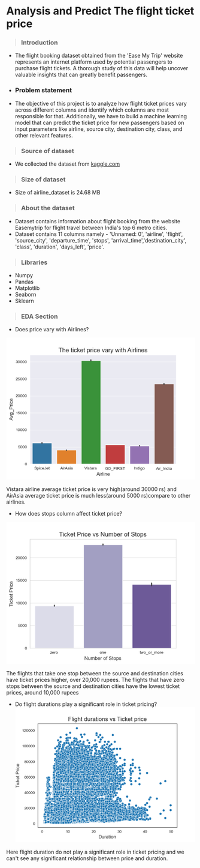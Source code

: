 #  Analysis and Predict The flight ticket price

> ### Introduction
* The flight booking dataset obtained from the 'Ease My Trip' website represents an internet platform used by potential passengers to purchase flight tickets. A thorough study of this data will help uncover valuable insights that can greatly benefit passengers.
* ### Problem statement
* The objective of this project is to analyze how flight ticket prices vary across different columns and identify which columns are most responsible for that. Additionally, we have to build a machine learning model that can predict the ticket price for new passengers based on input parameters like airline, source city, destination city, class, and other relevant features.
> ### Source of dataset
 * We collected the dataset from [kaggle.com](https://www.kaggle.com/datasets/shubhambathwal/flight-price-prediction)
 
 > ### Size of dataset
 * Size of airline_dataset is 24.68 MB

 > ### About the dataset
* Dataset contains information about flight booking from the website Easemytrip for flight travel between India's top 6 metro cities. 
* Dataset contains 11 columns namely - 'Unnamed: 0', 'airline', 'flight', 'source_city', 'departure_time', 'stops', 'arrival_time','destination_city', 'class', 'duration', 'days_left', 'price'.

> ### Libraries
* Numpy
* Pandas
* Matplotlib
* Seaborn
* Sklearn
> ### EDA Section
 
* Does price vary with Airlines?

![barplot](price_airline.png)

Vistara airline average ticket price is very high(around 30000 rs) and AirAsia average ticket price is much less(around 5000 rs)compare to other airlines.

* How does stops column affect ticket price?
  
![sr](stops.png)

The flights that take one stop between the source and destination cities have ticket prices higher, over 20,000 rupees. The flights that have zero stops between the source and destination cities have the lowest ticket prices, around 10,000 rupees

* Do flight durations play a significant role in ticket pricing?
![scatter](scatter.png)
 
 Here flight duration do not play a significant role in ticket pricing and we can't see any significant relationship between price and duration.

 

 
